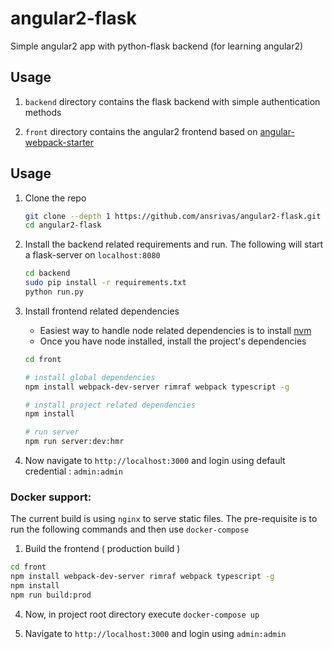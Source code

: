 # angular2-flask

Simple angular2 app with python-flask backend (for learning angular2)

## Usage

1.  `backend` directory contains the flask backend with simple authentication methods

2.  `front` directory contains the angular2 frontend based on [angular-webpack-starter](https://github.com/AngularClass/angular2-webpack-starter)

## Usage

1.  Clone the repo

    ```bash
    git clone --depth 1 https://github.com/ansrivas/angular2-flask.git
    cd angular2-flask
    ```

2.  Install the backend related requirements and run. The following will start a flask-server on `localhost:8080`

    ```bash
    cd backend
    sudo pip install -r requirements.txt
    python run.py
    ```

3.  Install frontend related dependencies

    -   Easiest way to handle node related dependencies is to install [nvm](https://github.com/creationix/nvm)
    -   Once you have node installed, install the project's dependencies

    ```bash
    cd front

    # install global dependencies
    npm install webpack-dev-server rimraf webpack typescript -g

    # install project related dependencies
    npm install

    # run server
    npm run server:dev:hmr
    ```

4.  Now navigate to `http://localhost:3000` and login using default credential : `admin:admin`

### Docker support:

The current build is using `nginx` to serve static files. The pre-requisite is to run the following commands and then use `docker-compose`

1. Build the frontend ( production build )
  ```bash
  cd front
  npm install webpack-dev-server rimraf webpack typescript -g
  npm install
  npm run build:prod
  ```
4. Now, in project root directory execute `docker-compose up`

3. Navigate to `http://localhost:3000` and login using `admin:admin`  
